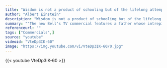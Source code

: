 ```yaml
---
title: "Wisdom is not a product of schooling but of the lifelong attempt to acquire it."
author: "Albert Einstein"
description: "Wisdom is not a product of schooling but of the lifelong attempt to acquire it. - Albert Einstein quotes from GetInspired365.com"
summary: "'The new Bell's TV commercial features a father whose intrepid spirit demonstrates just what it takes to be a true Man of Character."
referenceurl: ""
tags: ["Commercials",]
source: "youtube"
videoid: "VteDp3IK-60"
image: "https://img.youtube.com/vi/VteDp3IK-60/0.jpg"
---
```


{{< youtube VteDp3IK-60 >}}
